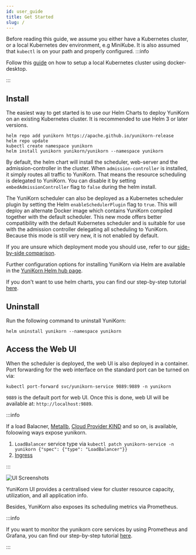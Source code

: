```yaml
---
id: user_guide
title: Get Started
slug: /
---
```


<!--
Licensed to the Apache Software Foundation (ASF) under one
or more contributor license agreements.  See the NOTICE file
distributed with this work for additional information
regarding copyright ownership.  The ASF licenses this file
to you under the Apache License, Version 2.0 (the
"License"); you may not use this file except in compliance
with the License.  You may obtain a copy of the License at

  http://www.apache.org/licenses/LICENSE-2.0

Unless required by applicable law or agreed to in writing,
software distributed under the License is distributed on an
"AS IS" BASIS, WITHOUT WARRANTIES OR CONDITIONS OF ANY
KIND, either express or implied.  See the License for the
specific language governing permissions and limitations
under the License.
-->

Before reading this guide, we assume you either have a Kubernetes cluster, or a local Kubernetes dev environment, e.g MiniKube.
It is also assumed that `kubectl` is on your path and properly configured.
:::info

Follow this [guide](developer_guide/env_setup.md) on how to setup a local Kubernetes cluster using docker-desktop.

:::

## Install

The easiest way to get started is to use our Helm Charts to deploy YuniKorn on an existing Kubernetes cluster.
It is recommended to use Helm 3 or later versions.

```shell script
helm repo add yunikorn https://apache.github.io/yunikorn-release
helm repo update
kubectl create namespace yunikorn
helm install yunikorn yunikorn/yunikorn --namespace yunikorn
```

By default, the helm chart will install the scheduler, web-server and the admission-controller in the cluster.
When `admission-controller` is installed, it simply routes all traffic to YuniKorn. That means the resource scheduling
is delegated to YuniKorn. You can disable it by setting `embedAdmissionController` flag to `false` during the helm install.

The YuniKorn scheduler can also be deployed as a Kubernetes scheduler plugin by setting the Helm `enableSchedulerPlugin`
flag to `true`. This will deploy an alternate Docker image which contains YuniKorn compiled together with the default
scheduler. This new mode offers better compatibility with the default Kubernetes scheduler and is suitable for use with the
admission controller delegating all scheduling to YuniKorn. Because this mode is still very new, it is not enabled by default.

If you are unsure which deployment mode you should use, refer to our [side-by-side comparison](user_guide/deployment_modes).
 
Further configuration options for installing YuniKorn via Helm are available in the [YuniKorn Helm hub page](https://hub.helm.sh/charts/yunikorn/yunikorn).

If you don't want to use helm charts, you can find our step-by-step
tutorial [here](developer_guide/deployment.md).

## Uninstall

Run the following command to uninstall YuniKorn:
```shell script
helm uninstall yunikorn --namespace yunikorn
```

## Access the Web UI

When the scheduler is deployed, the web UI is also deployed in a container.
Port forwarding for the web interface on the standard port can be turned on via:

```
kubectl port-forward svc/yunikorn-service 9889:9889 -n yunikorn
```

`9889` is the default port for web UI.
Once this is done, web UI will be available at: `http://localhost:9889`.

:::info

If a load Balacner, [Metallb](https://metallb.universe.tf/), [Cloud Provider KIND](https://kind.sigs.k8s.io/docs/user/loadbalancer/) and so on, is available, foloowing ways expose yunikorn.
1. `LoadBalancer` service type via `kubectl patch yunikorn-service -n yunikorn {"spec": {"type": "LoadBalancer"}}`
2. [Ingress](https://kubernetes.io/docs/concepts/services-networking/ingress/)

:::

![UI Screenshots](./../assets/yk-ui-screenshots.gif)

YuniKorn UI provides a centralised view for cluster resource capacity, utilization, and all application info.

Besides, YuniKorn also exposes its scheduling metrics via Prometheus.

:::info

If you want to monitor the yunikorn core services by using Prometheus and Grafana, you can find our step-by-step tutorial [here](../user_guide/prometheus.md).

:::